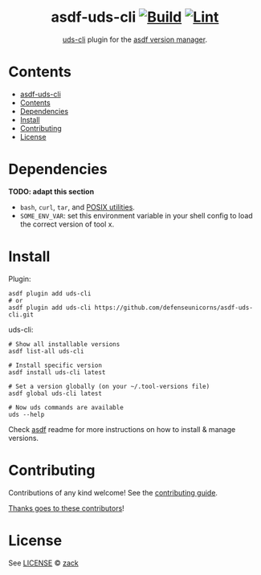 <div align="center">

# asdf-uds-cli [![Build](https://github.com/defenseunicorns/asdf-uds-cli/actions/workflows/build.yml/badge.svg)](https://github.com/defenseunicorns/asdf-uds-cli/actions/workflows/build.yml) [![Lint](https://github.com/defenseunicorns/asdf-uds-cli/actions/workflows/lint.yml/badge.svg)](https://github.com/defenseunicorns/asdf-uds-cli/actions/workflows/lint.yml)

[uds-cli](https://github.com/defenseunicorns/uds-cli) plugin for the [asdf version manager](https://asdf-vm.com).

</div>

# Contents

- [asdf-uds-cli](#asdf-uds-cli--)
- [Contents](#contents)
- [Dependencies](#dependencies)
- [Install](#install)
- [Contributing](#contributing)
- [License](#license)

# Dependencies

**TODO: adapt this section**

- `bash`, `curl`, `tar`, and [POSIX utilities](https://pubs.opengroup.org/onlinepubs/9699919799/idx/utilities.html).
- `SOME_ENV_VAR`: set this environment variable in your shell config to load the correct version of tool x.

# Install

Plugin:

```shell
asdf plugin add uds-cli
# or
asdf plugin add uds-cli https://github.com/defenseunicorns/asdf-uds-cli.git
```

uds-cli:

```shell
# Show all installable versions
asdf list-all uds-cli

# Install specific version
asdf install uds-cli latest

# Set a version globally (on your ~/.tool-versions file)
asdf global uds-cli latest

# Now uds commands are available
uds --help
```

Check [asdf](https://github.com/asdf-vm/asdf) readme for more instructions on how to
install & manage versions.

# Contributing

Contributions of any kind welcome! See the [contributing guide](contributing.md).

[Thanks goes to these contributors](https://github.com/defenseunicorns/asdf-uds-cli/graphs/contributors)!

# License

See [LICENSE](LICENSE) © [zack](https://github.com/defenseunicorns/)
